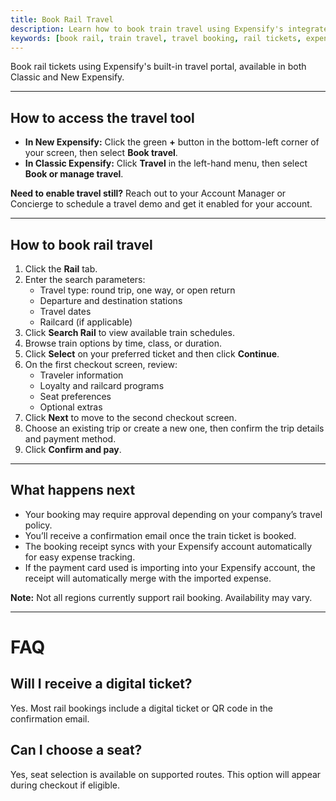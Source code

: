 ```yaml
---
title: Book Rail Travel
description: Learn how to book train travel using Expensify's integrated travel tool, with instructions for both Classic and New Expensify.
keywords: [book rail, train travel, travel booking, rail tickets, expensify travel, classic, new expensify]
---
```


<div id="new-expensify" markdown="1">

Book rail tickets using Expensify's built-in travel portal, available in both Classic and New Expensify.

---

## How to access the travel tool

- **In New Expensify:** Click the green **+** button in the bottom-left corner of your screen, then select **Book travel**.
- **In Classic Expensify:** Click **Travel** in the left-hand menu, then select **Book or manage travel**.

**Need to enable travel still?** Reach out to your Account Manager or Concierge to schedule a travel demo and get it enabled for your account.

---

## How to book rail travel

1. Click the **Rail** tab.
2. Enter the search parameters:
   - Travel type: round trip, one way, or open return
   - Departure and destination stations
   - Travel dates
   - Railcard (if applicable)
3. Click **Search Rail** to view available train schedules.
4. Browse train options by time, class, or duration.
5. Click **Select** on your preferred ticket and then click **Continue**.
6. On the first checkout screen, review:
   - Traveler information
   - Loyalty and railcard programs
   - Seat preferences
   - Optional extras
7. Click **Next** to move to the second checkout screen.
8. Choose an existing trip or create a new one, then confirm the trip details and payment method.
9. Click **Confirm and pay**.

---

## What happens next

- Your booking may require approval depending on your company’s travel policy.
- You’ll receive a confirmation email once the train ticket is booked.
- The booking receipt syncs with your Expensify account automatically for easy expense tracking.
- If the payment card used is importing into your Expensify account, the receipt will automatically merge with the imported expense.

**Note:** Not all regions currently support rail booking. Availability may vary.

---

# FAQ

## Will I receive a digital ticket?
Yes. Most rail bookings include a digital ticket or QR code in the confirmation email.

## Can I choose a seat?
Yes, seat selection is available on supported routes. This option will appear during checkout if eligible.

</div>
